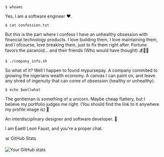 

```
$ whoami
```

Yes, I am a software engineer ❤️.

```
$ cat confession.txt
```

But this is the part where I confess I have an unhealthy obsession with financial technology products. I love building them, I love maintaining them, and I ofcourse, love breaking them, just to fix them right after. Fortune favors the paranoid... and their friends (Who would have thought) 💰🔧🔨

```
$ ./company_info.sh
```

So what of it? Well I happen to found mypursepay. A company commited to growing the nigerians wealth economy. A canvas I can paint on, and leave any shred of ingenuity that can come of obsession (healthy or unhealthy). 

```
$ echo $wellwhat
```

The gentleman is something of a unicorn. Maybe cheap flattery, but I believe my portfolio judges me right. (You should find the link to it anywhere my profile image is) 🦄

An interdisciplinary designer and software developer. 🎨

I am Eaelll Leon Faust, and you're a proper chat.


<summary>📊 GitHub Stats</summary>

![Your GitHub stats](https://github-readme-stats.vercel.app/api?username=Eaelllfaust&show_icons=true&theme=radical&count_private=true)



